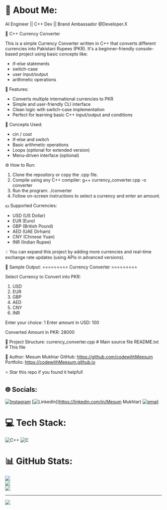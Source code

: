 # 💫 About Me:
AI Engineer || C++ Dev || Brand Ambassador @Developer.X

💱 C++ Currency Converter

This is a simple Currency Converter written in C++ that converts different currencies into Pakistani Rupees (PKR). It's a beginner-friendly console-based project using basic concepts like:

- if-else statements
- switch-case
- user input/output
- arithmetic operations

📌 Features:
- Converts multiple international currencies to PKR
- Simple and user-friendly CLI interface
- Clean logic with switch-case implementation
- Perfect for learning basic C++ input/output and conditions

🧠 Concepts Used:
- cin / cout
- if-else and switch
- Basic arithmetic operations
- Loops (optional for extended version)
- Menu-driven interface (optional)

⚙️ How to Run:
1. Clone the repository or copy the .cpp file.
2. Compile using any C++ compiler:
   g++ currency_converter.cpp -o converter
3. Run the program:
   ./converter
4. Follow on-screen instructions to select a currency and enter an amount.

💵 Supported Currencies:
- USD (US Dollar)
- EUR (Euro)
- GBP (British Pound)
- AED (UAE Dirham)
- CNY (Chinese Yuan)
- INR (Indian Rupee)

💡 You can expand this project by adding more currencies and real-time exchange rate updates (using APIs in advanced versions).

📸 Sample Output:
========= Currency Converter =========

Select Currency to Convert into PKR:
1. USD
2. EUR
3. GBP
4. AED
5. CNY
6. INR

Enter your choice: 1
Enter amount in USD: 100

Converted Amount in PKR: 28000

📂 Project Structure:
currency_converter.cpp   # Main source file
README.txt               # This file

🙌 Author:
Mesum Mukhtar
GitHub: https://github.com/codewithMeesum
Portfolio: https://codewithMeesum.github.io

⭐ Star this repo if you found it helpful!



## 🌐 Socials:
[![Instagram](https://img.shields.io/badge/Instagram-%23E4405F.svg?logo=Instagram&logoColor=white)](https://instagram.com/meesummukhtar) [![LinkedIn](https://img.shields.io/badge/LinkedIn-%230077B5.svg?logo=linkedin&logoColor=white)](https://linkedin.com/in/Mesum Mukhtar) [![email](https://img.shields.io/badge/Email-D14836?logo=gmail&logoColor=white)](mailto:mesummukhtar47@gmail.com) 

# 💻 Tech Stack:
![C++](https://img.shields.io/badge/c++-%2300599C.svg?style=for-the-badge&logo=c%2B%2B&logoColor=white) ![C](https://img.shields.io/badge/c-%2300599C.svg?style=for-the-badge&logo=c&logoColor=white)
# 📊 GitHub Stats:
![](https://github-readme-stats.vercel.app/api?username=codewithMeesum&theme=dark&hide_border=false&include_all_commits=false&count_private=false)<br/>
![](https://nirzak-streak-stats.vercel.app/?user=codewithMeesum&theme=dark&hide_border=false)<br/>
![](https://github-readme-stats.vercel.app/api/top-langs/?username=codewithMeesum&theme=dark&hide_border=false&include_all_commits=false&count_private=false&layout=compact)

---
[![](https://visitcount.itsvg.in/api?id=codewithMeesum&icon=0&color=0)](https://visitcount.itsvg.in)

<!-- Proudly created with GPRM ( https://gprm.itsvg.in ) -->
